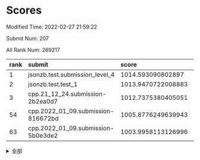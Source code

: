 # Scores

Modified Time: 2022-02-27 21:59:22

Submit Num: 207

All Rank Num: 269217

| rank |               submit               |       score        |       sigma        | pk_num |
| :--- | :--------------------------------- | :----------------- | :----------------- | :----- |
| 1    | jsonzb.test.submission_level_4     | 1014.593090802897  | 0.8296583845388236 | 5197   |
| 2    | jsonzb.test.test_1                 | 1013.9470722008883 | 0.8372413652351358 | 5201   |
| 3    | cpp.21_12_24.submission-2b2ea0d7   | 1012.7375380405051 | 0.8010149250676665 | 5204   |
| 54   | cpp.2022_01_09.submission-816672bd | 1005.8776249639943 | 0.7132844542613505 | 5205   |
| 63   | cpp.2022_01_09.submission-5b0e3de2 | 1003.9958113126996 | 0.7238575520702138 | 5200   |


<details>
<summary>全部</summary>

| rank |                 submit                 |       score        |       sigma        | pk_num |
| :--- | :------------------------------------- | :----------------- | :----------------- | :----- |
| 1    | jsonzb.test.submission_level_4         | 1014.593090802897  | 0.8296583845388236 | 5197   |
| 2    | jsonzb.test.test_1                     | 1013.9470722008883 | 0.8372413652351358 | 5201   |
| 3    | cpp.21_12_24.submission-2b2ea0d7       | 1012.7375380405051 | 0.8010149250676665 | 5204   |
| 4    | gobigger.level_3.submission_level_3_38 | 1011.4870230518438 | 0.7648376039499178 | 5204   |
| 5    | gobigger.level_3.submission_level_3_22 | 1011.2812405230507 | 0.773856198735885  | 5204   |
| 6    | gobigger.level_3.submission_level_3_40 | 1011.2321935046984 | 0.7534509903715914 | 5203   |
| 7    | gobigger.level_3.submission_level_3_7  | 1011.1933965101236 | 0.7480096520583304 | 5199   |
| 8    | gobigger.level_3.submission_level_3_3  | 1011.1320873530492 | 0.7559578163920724 | 5197   |
| 9    | gobigger.level_3.submission_level_3_34 | 1010.9800603123501 | 0.7453630704422539 | 5206   |
| 10   | gobigger.level_3.submission_level_3_19 | 1010.9717182275654 | 0.7661437473737807 | 5209   |
| 11   | gobigger.level_3.submission_level_3_31 | 1010.8826840795464 | 0.7589239380575611 | 5203   |
| 12   | gobigger.level_3.submission_level_3_18 | 1010.8212768135056 | 0.7814019171155887 | 5199   |
| 13   | gobigger.level_3.submission_level_3_5  | 1010.6385743680297 | 0.7801292693144458 | 5202   |
| 14   | gobigger.level_3.submission_level_3_36 | 1010.596446561377  | 0.764138443818499  | 5199   |
| 15   | gobigger.level_3.submission_level_3_28 | 1010.538468702188  | 0.7673732851365496 | 5204   |
| 16   | gobigger.level_3.submission_level_3_37 | 1010.5130133220495 | 0.7548610371878846 | 5204   |
| 17   | gobigger.level_3.submission_level_3_12 | 1010.454158958852  | 0.7638268652681248 | 5205   |
| 18   | gobigger.level_3.submission_level_3_46 | 1010.4432433196736 | 0.7604479154192486 | 5197   |
| 19   | gobigger.level_3.submission_level_3_15 | 1010.3570887869807 | 0.756925388667787  | 5206   |
| 20   | gobigger.level_3.submission_level_3_47 | 1010.3440828213352 | 0.762502700450373  | 5203   |
| 21   | gobigger.level_3.submission_level_3_25 | 1010.3306225672352 | 0.7687285446230206 | 5204   |
| 22   | gobigger.level_3.submission_level_3_1  | 1010.3246005678375 | 0.7745817908415724 | 5203   |
| 23   | gobigger.level_3.submission_level_3_30 | 1010.1364383844586 | 0.756078924880187  | 5201   |
| 24   | gobigger.level_3.submission_level_3_27 | 1010.1134256887907 | 0.7520565408803905 | 5199   |
| 25   | gobigger.level_3.submission_level_3_42 | 1009.9798390877905 | 0.7323888599771783 | 5202   |
| 26   | gobigger.level_3.submission_level_3_10 | 1009.9539163488074 | 0.7351220544027727 | 5199   |
| 27   | gobigger.level_3.submission_level_3_44 | 1009.9483592134261 | 0.7725196691623296 | 5209   |
| 28   | gobigger.level_3.submission_level_3_0  | 1009.9467255424662 | 0.7549337498011485 | 5205   |
| 29   | gobigger.level_3.submission_level_3_45 | 1009.9319901678332 | 0.7647173462552123 | 5208   |
| 30   | gobigger.level_3.submission_level_3_32 | 1009.9281476735958 | 0.7672715124921795 | 5201   |
| 31   | gobigger.level_3.submission_level_3_39 | 1009.8672991620916 | 0.7678911684737131 | 5202   |
| 32   | gobigger.level_3.submission_level_3_41 | 1009.8506219544157 | 0.7372350404618838 | 5204   |
| 33   | gobigger.level_3.submission_level_3_8  | 1009.8329131763716 | 0.7629265124514891 | 5203   |
| 34   | gobigger.level_3.submission_level_3_24 | 1009.7689149799082 | 0.7541721154502053 | 5205   |
| 35   | gobigger.level_3.submission_level_3_35 | 1009.7408431020358 | 0.7526928105315842 | 5207   |
| 36   | gobigger.level_3.submission_level_3_4  | 1009.6576795326736 | 0.7454961336731808 | 5204   |
| 37   | gobigger.level_3.submission_level_3_48 | 1009.6517643705631 | 0.7502357648873137 | 5202   |
| 38   | gobigger.level_3.submission_level_3_23 | 1009.5757735285398 | 0.758540734844588  | 5201   |
| 39   | gobigger.level_3.submission_level_3_17 | 1009.4462254104358 | 0.7554299634623552 | 5201   |
| 40   | gobigger.level_3.submission_level_3_2  | 1009.4265378943707 | 0.7375886098596283 | 5207   |
| 41   | gobigger.level_3.submission_level_3_21 | 1009.3255426250635 | 0.7498060715193461 | 5202   |
| 42   | gobigger.level_3.submission_level_3_29 | 1009.230582319651  | 0.7474380058334607 | 5206   |
| 43   | gobigger.level_3.submission_level_3_9  | 1009.204063668623  | 0.7450910499799657 | 5205   |
| 44   | gobigger.level_3.submission_level_3_14 | 1009.1052237868983 | 0.7372882211852306 | 5201   |
| 45   | gobigger.level_3.submission_level_3_16 | 1009.0871534343705 | 0.7604133688495104 | 5204   |
| 46   | gobigger.level_3.submission_level_3_43 | 1009.0249420268547 | 0.7322603486184444 | 5200   |
| 47   | gobigger.level_3.submission_level_3_26 | 1008.9723280229725 | 0.7763027779944411 | 5202   |
| 48   | gobigger.level_3.submission_level_3_6  | 1008.857792743854  | 0.7545314662161354 | 5204   |
| 49   | gobigger.level_3.submission_level_3_11 | 1008.6166390623023 | 0.7323969072984577 | 5205   |
| 50   | gobigger.level_3.submission_level_3_49 | 1008.3623430528033 | 0.7306760489769764 | 5203   |
| 51   | gobigger.level_3.submission_level_3_33 | 1008.2356307977843 | 0.7548151522434255 | 5204   |
| 52   | gobigger.level_3.submission_level_3_20 | 1008.2006990487406 | 0.7386377789756172 | 5201   |
| 53   | gobigger.level_3.submission_level_3_13 | 1008.1420475642361 | 0.7352525057693761 | 5203   |
| 54   | cpp.2022_01_09.submission-816672bd     | 1005.8776249639943 | 0.7132844542613505 | 5205   |
| 55   | gobigger.level_1.submission_level_1_11 | 1004.9468659170554 | 0.7260191137454661 | 5201   |
| 56   | gobigger.level_1.submission_level_1_19 | 1004.366058702705  | 0.7142478280314982 | 5200   |
| 57   | gobigger.level_1.submission_level_1_15 | 1004.2976088931606 | 0.7295450283531706 | 5203   |
| 58   | gobigger.level_1.submission_level_1_30 | 1004.289753457086  | 0.7160572708268633 | 5201   |
| 59   | gobigger.level_1.submission_level_1_39 | 1004.2826762097093 | 0.7311393215736396 | 5200   |
| 60   | gobigger.level_1.submission_level_1_34 | 1004.182920299871  | 0.7216068030645837 | 5204   |
| 61   | gobigger.level_1.submission_level_1_14 | 1004.0819382588082 | 0.7268483993166175 | 5206   |
| 62   | gobigger.level_1.submission_level_1_49 | 1004.0043848399314 | 0.7246241824020138 | 5202   |
| 63   | cpp.2022_01_09.submission-5b0e3de2     | 1003.9958113126996 | 0.7238575520702138 | 5200   |
| 64   | gobigger.level_1.submission_level_1_17 | 1003.8557969417127 | 0.7165875798278306 | 5197   |
| 65   | gobigger.level_1.submission_level_1_38 | 1003.8279541487387 | 0.7178151197626801 | 5206   |
| 66   | gobigger.level_1.submission_level_1_25 | 1003.8091745282406 | 0.7042339738148947 | 5204   |
| 67   | gobigger.level_1.submission_level_1_1  | 1003.7760320604185 | 0.7218644338241351 | 5201   |
| 68   | gobigger.level_1.submission_level_1_10 | 1003.7291099985921 | 0.723707869242425  | 5200   |
| 69   | gobigger.level_1.submission_level_1_37 | 1003.6978539126419 | 0.7144948778209336 | 5203   |
| 70   | gobigger.level_1.submission_level_1_13 | 1003.5886741128064 | 0.7204561796224314 | 5203   |
| 71   | gobigger.level_1.submission_level_1_28 | 1003.5855681452002 | 0.7232948140828203 | 5204   |
| 72   | gobigger.level_1.submission_level_1_47 | 1003.566156709777  | 0.7169617085040096 | 5205   |
| 73   | gobigger.level_1.submission_level_1_32 | 1003.5624646854575 | 0.7226755039047367 | 5200   |
| 74   | gobigger.level_1.submission_level_1_8  | 1003.5458378044267 | 0.7131214942595254 | 5204   |
| 75   | gobigger.level_1.submission_level_1_40 | 1003.4732097374302 | 0.7144679751104195 | 5199   |
| 76   | gobigger.level_1.submission_level_1_0  | 1003.4598140949374 | 0.7209572184077495 | 5203   |
| 77   | gobigger.level_1.submission_level_1_24 | 1003.4195530038062 | 0.7144768516099065 | 5203   |
| 78   | gobigger.level_1.submission_level_1_21 | 1003.3806359882959 | 0.7259835679249466 | 5203   |
| 79   | gobigger.level_1.submission_level_1_33 | 1003.3755953329904 | 0.7105403550478273 | 5208   |
| 80   | gobigger.level_1.submission_level_1_35 | 1003.3733235793469 | 0.7183191456818565 | 5204   |
| 81   | gobigger.level_1.submission_level_1_44 | 1003.363427759353  | 0.7061814139231551 | 5199   |
| 82   | gobigger.level_1.submission_level_1_48 | 1003.3399655237632 | 0.7097922185065154 | 5204   |
| 83   | gobigger.level_1.submission_level_1_2  | 1003.293157967495  | 0.723228271542667  | 5201   |
| 84   | gobigger.level_1.submission_level_1_12 | 1003.2495456148505 | 0.7074533987346573 | 5204   |
| 85   | gobigger.level_1.submission_level_1_31 | 1003.2283354106047 | 0.711897389751392  | 5203   |
| 86   | gobigger.level_1.submission_level_1_3  | 1003.2190180216016 | 0.7082914939411394 | 5205   |
| 87   | gobigger.level_1.submission_level_1_41 | 1003.2182217397642 | 0.7122564668226353 | 5203   |
| 88   | gobigger.level_1.submission_level_1_4  | 1003.2047269099579 | 0.7160786020682773 | 5206   |
| 89   | gobigger.level_1.submission_level_1_9  | 1003.1380869913864 | 0.7281037429440763 | 5199   |
| 90   | gobigger.level_1.submission_level_1_27 | 1003.1377735015286 | 0.7266569219350011 | 5200   |
| 91   | gobigger.level_1.submission_level_1_43 | 1003.1342126612944 | 0.7227068315364721 | 5206   |
| 92   | gobigger.level_1.submission_level_1_36 | 1003.0698462036523 | 0.7119394813854955 | 5202   |
| 93   | gobigger.level_1.submission_level_1_45 | 1003.0642623816685 | 0.7232693404534121 | 5206   |
| 94   | gobigger.level_1.submission_level_1_23 | 1003.0274432186552 | 0.7184380845548302 | 5201   |
| 95   | gobigger.level_1.submission_level_1_7  | 1003.0270308096959 | 0.7194363772475303 | 5200   |
| 96   | gobigger.level_1.submission_level_1_26 | 1003.0264542061067 | 0.712252208211685  | 5203   |
| 97   | gobigger.level_1.submission_level_1_42 | 1002.9744891317383 | 0.7149028407763719 | 5202   |
| 98   | gobigger.level_1.submission_level_1_18 | 1002.9290250270609 | 0.7213068175853747 | 5201   |
| 99   | gobigger.level_1.submission_level_1_29 | 1002.7325709086331 | 0.7105128877502561 | 5200   |
| 100  | gobigger.level_1.submission_level_1_46 | 1002.4990270673637 | 0.719342230903631  | 5203   |
| 101  | gobigger.level_1.submission_level_1_5  | 1002.4388563015048 | 0.7118824437275911 | 5202   |
| 102  | gobigger.level_1.submission_level_1_20 | 1002.4008199584953 | 0.7132235692164512 | 5209   |
| 103  | gobigger.level_1.submission_level_1_16 | 1002.3111388050577 | 0.7166969464596747 | 5205   |
| 104  | gobigger.level_1.submission_level_1_22 | 1002.1890934070595 | 0.7160905549611954 | 5203   |
| 105  | gobigger.level_1.submission_level_1_6  | 1001.9358079688604 | 0.7176518580830881 | 5205   |
| 106  | gobigger.random.submission_random_19   | 997.4948000894498  | 0.7137040523290966 | 5204   |
| 107  | gobigger.random.submission_random_1    | 997.2280982380006  | 0.7067162890244489 | 5202   |
| 108  | gobigger.random.submission_random_5    | 996.9543958852844  | 0.7145425084124909 | 5206   |
| 109  | gobigger.random.submission_random_11   | 996.8612200323478  | 0.7098408641598766 | 5198   |
| 110  | gobigger.random.submission_random_2    | 996.7950587481316  | 0.7198607433210282 | 5204   |
| 111  | gobigger.random.submission_random_36   | 996.7371029813725  | 0.7036858824981027 | 5196   |
| 112  | gobigger.random.submission_random_18   | 996.6423287525448  | 0.7193444956809668 | 5205   |
| 113  | gobigger.random.submission_random_32   | 996.6270572442121  | 0.7151423610445702 | 5202   |
| 114  | gobigger.random.submission_random_12   | 996.5602804359618  | 0.7153123937371089 | 5200   |
| 115  | gobigger.random.submission_random_38   | 996.5015864521538  | 0.6947587278460778 | 5202   |
| 116  | gobigger.random.submission_random_34   | 996.4981920549378  | 0.7150492279652695 | 5199   |
| 117  | gobigger.random.submission_random_20   | 996.4200289825675  | 0.7149532899789814 | 5203   |
| 118  | gobigger.random.submission_random_4    | 996.2853448631474  | 0.7064664787643852 | 5197   |
| 119  | gobigger.random.submission_random_46   | 996.2662800416973  | 0.7072324840793677 | 5203   |
| 120  | gobigger.random.submission_random_27   | 996.2648184697973  | 0.7159992966852259 | 5198   |
| 121  | gobigger.random.submission_random_9    | 996.2592941244188  | 0.7093511497881619 | 5204   |
| 122  | gobigger.random.submission_random_17   | 996.1942843277534  | 0.7158015207258764 | 5206   |
| 123  | gobigger.random.submission_random_23   | 996.1630416969422  | 0.7215424285970665 | 5206   |
| 124  | gobigger.random.submission_random_39   | 996.1217467570874  | 0.6990969968297305 | 5198   |
| 125  | gobigger.random.submission_random_10   | 996.1139986604472  | 0.7060112935744782 | 5202   |
| 126  | gobigger.random.submission_random_24   | 996.0486391992382  | 0.7173033231266605 | 5208   |
| 127  | gobigger.random.submission_random_3    | 996.0431653208414  | 0.707348978614597  | 5203   |
| 128  | gobigger.random.submission_random_35   | 996.018470616523   | 0.722043058886992  | 5197   |
| 129  | gobigger.random.submission_random_45   | 996.0077627034453  | 0.7115908251122467 | 5200   |
| 130  | gobigger.random.submission_random_41   | 995.9591299307484  | 0.7119129436748893 | 5200   |
| 131  | gobigger.random.submission_random_28   | 995.9547754281716  | 0.6981824238460587 | 5203   |
| 132  | gobigger.random.submission_random_42   | 995.9455586100537  | 0.7179763473537301 | 5201   |
| 133  | gobigger.random.submission_random_43   | 995.9107070044844  | 0.7010170144766399 | 5204   |
| 134  | gobigger.random.submission_random_47   | 995.9096955490198  | 0.6981376334958836 | 5204   |
| 135  | gobigger.random.submission_random_30   | 995.8928648722774  | 0.7024661419605542 | 5198   |
| 136  | gobigger.random.submission_random_7    | 995.7885588633524  | 0.7079538153136568 | 5196   |
| 137  | gobigger.random.submission_random_44   | 995.7859461366544  | 0.7062614863772333 | 5201   |
| 138  | gobigger.random.submission_random_29   | 995.7692259773082  | 0.7162448922497909 | 5200   |
| 139  | gobigger.random.submission_random_48   | 995.7362001059258  | 0.7135085673015935 | 5203   |
| 140  | gobigger.random.submission_random_0    | 995.6841483668359  | 0.7111495133691464 | 5198   |
| 141  | gobigger.random.submission_random_37   | 995.6233745465928  | 0.712821932645594  | 5200   |
| 142  | gobigger.random.submission_random_49   | 995.5311014995069  | 0.7036450912022648 | 5204   |
| 143  | gobigger.random.submission_random_31   | 995.5043742492159  | 0.7221751077581204 | 5201   |
| 144  | gobigger.random.submission_random_22   | 995.4958769545636  | 0.7193931235933485 | 5202   |
| 145  | gobigger.random.submission_random_25   | 995.4656501515386  | 0.7179535070707839 | 5201   |
| 146  | gobigger.random.submission_random_13   | 995.4523106476137  | 0.7235904540783215 | 5198   |
| 147  | gobigger.random.submission_random_14   | 995.4382771888688  | 0.7291257581678863 | 5200   |
| 148  | gobigger.random.submission_random_15   | 995.3945828194061  | 0.7162887380508424 | 5199   |
| 149  | gobigger.random.submission_random_40   | 995.367667743376   | 0.7156766736511587 | 5208   |
| 150  | gobigger.random.submission_random_6    | 995.3379460909619  | 0.7282483163821988 | 5200   |
| 151  | gobigger.random.submission_random_16   | 995.1894232505722  | 0.7148857368370551 | 5205   |
| 152  | gobigger.random.submission_random_21   | 994.9235313373578  | 0.707355257227117  | 5203   |
| 153  | gobigger.random.submission_random_33   | 994.901939504009   | 0.7001349976987126 | 5206   |
| 154  | gobigger.random.submission_random_26   | 994.7392869252168  | 0.7137122005787895 | 5205   |
| 155  | gobigger.random.submission_random_8    | 994.2593472340604  | 0.7233438416122413 | 5205   |
| 156  | gobigger.level_2.submission_level_2_29 | 994.0588357922612  | 0.7323471934754054 | 5201   |
| 157  | gobigger.level_2.submission_level_2_24 | 994.0521435644712  | 0.7287079148685239 | 5207   |
| 158  | gobigger.level_2.submission_level_2_4  | 993.7054369047718  | 0.746454118250466  | 5202   |
| 159  | gobigger.level_2.submission_level_2_48 | 993.4609922151554  | 0.748149414933426  | 5201   |
| 160  | gobigger.level_2.submission_level_2_19 | 993.3806609814171  | 0.7537434340540259 | 5203   |
| 161  | gobigger.level_2.submission_level_2_25 | 993.2422004524777  | 0.7328010815174023 | 5206   |
| 162  | gobigger.level_2.submission_level_2_23 | 993.1514169572871  | 0.7419389147382813 | 5204   |
| 163  | gobigger.level_2.submission_level_2_46 | 993.0544235850673  | 0.7317378581876419 | 5196   |
| 164  | gobigger.level_2.submission_level_2_39 | 992.9716597649931  | 0.7581080440996051 | 5202   |
| 165  | gobigger.level_2.submission_level_2_30 | 992.9559953711984  | 0.7440131038402392 | 5197   |
| 166  | gobigger.level_2.submission_level_2_13 | 992.9401768659678  | 0.7340182709143404 | 5206   |
| 167  | gobigger.level_2.submission_level_2_11 | 992.9362080079602  | 0.7388991836442533 | 5198   |
| 168  | gobigger.level_2.submission_level_2_33 | 992.890785751535   | 0.7523426513235751 | 5202   |
| 169  | gobigger.level_2.submission_level_2_38 | 992.8384887928672  | 0.7574585732740211 | 5196   |
| 170  | gobigger.level_2.submission_level_2_27 | 992.806233001747   | 0.7422621828118856 | 5202   |
| 171  | gobigger.level_2.submission_level_2_37 | 992.7916937654384  | 0.7311638184185765 | 5198   |
| 172  | gobigger.level_2.submission_level_2_28 | 992.5962449912454  | 0.7546355967383563 | 5200   |
| 173  | gobigger.level_2.submission_level_2_17 | 992.5751203168028  | 0.7444778328795982 | 5208   |
| 174  | gobigger.level_2.submission_level_2_12 | 992.5319924259892  | 0.7550282700428796 | 5202   |
| 175  | gobigger.level_2.submission_level_2_15 | 992.483843682706   | 0.7435627917392971 | 5206   |
| 176  | gobigger.level_2.submission_level_2_31 | 992.4207773213144  | 0.763739000831592  | 5203   |
| 177  | gobigger.level_2.submission_level_2_40 | 992.3313382196492  | 0.738502542273686  | 5198   |
| 178  | gobigger.level_2.submission_level_2_42 | 992.0539296236883  | 0.737170916366529  | 5199   |
| 179  | gobigger.level_2.submission_level_2_26 | 992.0511195755865  | 0.7432433851840461 | 5200   |
| 180  | gobigger.level_2.submission_level_2_49 | 991.9604530985919  | 0.7412508726039271 | 5204   |
| 181  | gobigger.level_2.submission_level_2_34 | 991.9050978122604  | 0.7639164763730496 | 5202   |
| 182  | gobigger.level_2.submission_level_2_44 | 991.8884593397443  | 0.7477912459027789 | 5202   |
| 183  | gobigger.level_2.submission_level_2_5  | 991.8542032799661  | 0.7772464071512266 | 5202   |
| 184  | gobigger.level_2.submission_level_2_45 | 991.7716416239804  | 0.73929253052737   | 5201   |
| 185  | gobigger.level_2.submission_level_2_18 | 991.7676490876099  | 0.7651600755689139 | 5204   |
| 186  | gobigger.level_2.submission_level_2_2  | 991.7410371136293  | 0.7653809514384027 | 5202   |
| 187  | gobigger.level_2.submission_level_2_22 | 991.6989861670917  | 0.7355987988465644 | 5199   |
| 188  | gobigger.level_2.submission_level_2_43 | 991.6332804241329  | 0.7372207204037668 | 5200   |
| 189  | gobigger.level_2.submission_level_2_41 | 991.5541310327712  | 0.7467618903474273 | 5202   |
| 190  | gobigger.level_2.submission_level_2_35 | 991.4735029054951  | 0.7496920579249998 | 5203   |
| 191  | gobigger.level_2.submission_level_2_32 | 991.3757515134523  | 0.7498371545139739 | 5199   |
| 192  | gobigger.level_2.submission_level_2_36 | 991.3412101298824  | 0.7609676977020682 | 5204   |
| 193  | gobigger.level_2.submission_level_2_9  | 991.2705393155436  | 0.764938665969726  | 5203   |
| 194  | gobigger.level_2.submission_level_2_6  | 991.1830752102376  | 0.7498467702029408 | 5206   |
| 195  | gobigger.level_2.submission_level_2_1  | 991.1281868712696  | 0.7562400967049958 | 5199   |
| 196  | gobigger.level_2.submission_level_2_21 | 991.0826520416872  | 0.7567847518947004 | 5204   |
| 197  | gobigger.level_2.submission_level_2_10 | 990.9549340414657  | 0.7569221480636843 | 5201   |
| 198  | gobigger.level_2.submission_level_2_20 | 990.9508276404762  | 0.7501513537323915 | 5196   |
| 199  | gobigger.level_2.submission_level_2_16 | 990.5460295219078  | 0.7719808812385749 | 5206   |
| 200  | gobigger.level_2.submission_level_2_0  | 990.5270672267284  | 0.7697895589565641 | 5202   |
| 201  | gobigger.level_2.submission_level_2_14 | 990.198380319371   | 0.7723055776664534 | 5201   |
| 202  | gobigger.level_2.submission_level_2_8  | 990.1773633487203  | 0.7676648014142603 | 5198   |
| 203  | gobigger.level_2.submission_level_2_7  | 990.1406199344132  | 0.7576832229997795 | 5204   |
| 204  | gobigger.level_2.submission_level_2_47 | 990.0767235049765  | 0.760392797101302  | 5203   |
| 205  | gobigger.level_2.submission_level_2_3  | 989.5169795354082  | 0.7921699649893107 | 5201   |
| 206  | gobigger.none.submission_none_0        | 977.5026065168165  | 1.3124106043094115 | 5203   |
| 207  | gobigger.none.submission_none_1        | 975.1295547559031  | 1.513529672282071  | 5201   |

</details>